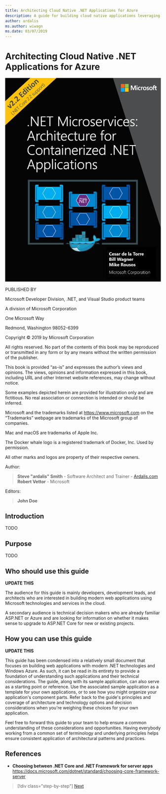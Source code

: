 ```yaml
---
title: Architecting Cloud Native .NET Applications for Azure
description: A guide for building cloud native applications leveraging containers, microservices, and serverless features of Azure.
author: ardalis
ms.author: wiwagn
ms.date: 03/07/2019
---
```


# Architecting Cloud Native .NET Applications for Azure

![cover image](./media/cover.png)

PUBLISHED BY

Microsoft Developer Division, .NET, and Visual Studio product teams

A division of Microsoft Corporation

One Microsoft Way

Redmond, Washington 98052-6399

Copyright © 2019 by Microsoft Corporation

All rights reserved. No part of the contents of this book may be reproduced or transmitted in any form or by any means without the written permission of the publisher.

This book is provided “as-is” and expresses the author’s views and opinions. The views, opinions and information expressed in this book, including URL and other Internet website references, may change without notice.

Some examples depicted herein are provided for illustration only and are fictitious. No real association or connection is intended or should be inferred.

Microsoft and the trademarks listed at https://www.microsoft.com on the “Trademarks” webpage are trademarks of the Microsoft group of companies.

Mac and macOS are trademarks of Apple Inc.

The Docker whale logo is a registered trademark of Docker, Inc. Used by permission.

All other marks and logos are property of their respective owners.

Author:

> **Steve "ardalis" Smith** - Software Architect and Trainer - [Ardalis.com](https://ardalis.com)
> **Robert Vettor** - Microsoft

Editors:

> **John Doe**

## Introduction

TODO

## Purpose

TODO

## Who should use this guide

**UPDATE THIS**

The audience for this guide is mainly developers, development leads, and architects who are interested in building modern web applications using Microsoft technologies and services in the cloud.

A secondary audience is technical decision makers who are already familiar ASP.NET or Azure and are looking for information on whether it makes sense to upgrade to ASP.NET Core for new or existing projects.

## How you can use this guide

**UPDATE THIS**

This guide has been condensed into a relatively small document that focuses on building web applications with modern .NET technologies and Windows Azure. As such, it can be read in its entirety to provide a foundation of understanding such applications and their technical considerations. The guide, along with its sample application, can also serve as a starting point or reference. Use the associated sample application as a template for your own applications, or to see how you might organize your application's component parts. Refer back to the guide's principles and coverage of architecture and technology options and decision considerations when you're weighing these choices for your own application.

Feel free to forward this guide to your team to help ensure a common understanding of these considerations and opportunities. Having everybody working from a common set of terminology and underlying principles helps ensure consistent application of architectural patterns and practices.

## References

- **Choosing between .NET Core and .NET Framework for server apps**  
  <https://docs.microsoft.com/dotnet/standard/choosing-core-framework-server>

>[!div class="step-by-step"]
>[Next](./introduction-to-cloud-native-applications/index.md)